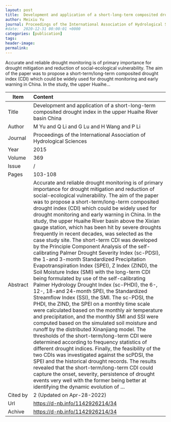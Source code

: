 ```yaml
---
layout: post
title:  Development and application of a short-long-term composited drought index in the upper Huaihe River basin China
author: Meixiu Yu
journal: Proceedings of the International Association of Hydrological Sciences
#date:  2020-12-31 00:00:01 +0000
categories: [publication]
tags: 
header-image: 
permalink: 
---
```

Accurate and reliable drought monitoring is of primary importance for drought mitigation and reduction of social-ecological vulnerability. The aim of the paper was to propose a short-term/long-term composited drought index (CDI) which could be widely used for drought monitoring and early warning in China. In the study, the upper Huaihe...
<!--the above is the excerpt-->
<!--more-->
<!--the following is the text-->


| Item           | Content    |
| ---------------|:------------|
| Title          | Development and application of a short-long-term composited drought index in the upper Huaihe River basin China     |
| Author         | M Yu and Q Li and G Lu and H Wang and P Li    |
| Journal        | Proceedings of the International Association of Hydrological Sciences   |
| Year           | 2015  |
| Volume         | 369	   |
| Issue          | /	   |
| Pages          | 103-108	   |
| Abstract       | Accurate and reliable drought monitoring is of primary importance for drought mitigation and reduction of social-ecological vulnerability. The aim of the paper was to propose a short-term/long-term composited drought index (CDI) which could be widely used for drought monitoring and early warning in China. In the study, the upper Huaihe River basin above the Xixian gauge station, which has been hit by severe droughts frequently in recent decades, was selected as the case study site. The short-term CDI was developed by the Principle Component Analysis of the self-calibrating Palmer Drought Severity Index (sc-PDSI), the 1-and 3-month Standardized Precipitation Evapotranspiration Index (SPEI), Z Index (ZIND), the Soil Moisture Index (SMI) with the long-term CDI being formulated by use of the self-calibrating Palmer Hydrology Drought Index (sc-PHDI), the 6-, 12-, 18-and 24-month SPEI, the Standardized Streamflow Index (SSI), the SMI. The sc-PDSI, the PHDI, the ZIND, the SPEI on a monthly time scale were calculated based on the monthly air temperature and precipitation, and the monthly SMI and SSI were computed based on the simulated soil moisture and runoff by the distributed Xinanjiang model. The thresholds of the short-term/long-term CDI were determined according to frequency statistics of different drought indices. Finally, the feasibility of the two CDIs was investigated against the scPDSI, the SPEI and the historical drought records. The results revealed that the short-term/long-term CDI could capture the onset, severity, persistence of drought events very well with the former being better at identifying the dynamic evolution of …	 |
| Cited by		 | 2 (Updated on Apr-28-2022)   |
| Url  			 | <https://d-nb.info/1142926214/34>		 |
| Achive 	     | <https://d-nb.info/1142926214/34>		 |

